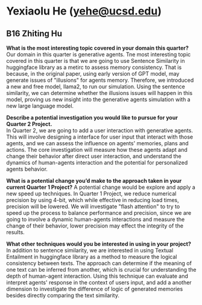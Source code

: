 # Yexiaolu He (yehe@ucsd.edu)
## B16 Zhiting Hu

**What is the most interesting topic covered in your domain this quarter?**  
Our domain in this quarter is generative agents. Tne most interesting topic covered in this quarter is that we are going to use Sentence Similarity in huggingface library 
as a metirc to assess memory consistency. That is because, in the original paper, using early version of GPT model, may generate issues of "illusions" for agents memory. 
Therefore, we introduced a new and free model, llama2, to run our simulation. Using the sentence similarity, we can determine whether the illusions issues will happen in this model, 
proving us new insight into the generative agents simulation with a new large language model.

**Describe a potential investigation you would like to pursue for your Quarter 2 Project.**  
In Quarter 2, we are going to add a user interaction with generative agents. This will involve designing a interface for user input that interact with those agents, and we can
assess the influence on agents' memories, plans and actions. The core investigation will measure how these agents adapt and change their behavior after direct user interaction, and
understand the dynamics of human-agents interaction and the potential for personalized agents behavior.

**What is a potential change you’d make to the approach taken in your current Quarter 1 Project?**
A potential change would be explore and apply a new speed up techniques. In Quarter 1 Project, we reduce numerical precision by using 4-bit, which while effective in reducing load times,
precision will be lowered. We will investigate "flash attention" to try to speed up the process to balance performance and precision, since we are going to involve a dynamic 
human-agents interactions and measure the change of their behavior, lower precision may effect the integrity of the results.

**What other techniques would you be interested in using in your project?**  
In addition to sentence similarity, we are interested in using Textual Entailment in huggingface library as a method to measure the logical consistency between texts. The approach
can determine if the meaning of one text can be inferred from another, which is crucial for understanding the depth of human-agent interaction. Using this technique can evaluate and
interpret agents' response in the context of users input, and add a another dimension to investigate the difference of logic of generated memories besides directly comparing 
the text similarity.
